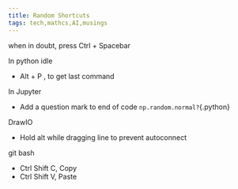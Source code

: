 ```yaml
---
title: Random Shortcuts
tags: tech,mathcs,AI,musings
---
```


when in doubt, press Ctrl + Spacebar  

In python idle  

* Alt + P , to get last command   

In Jupyter

* Add a question mark to end of code `np.random.normal?`{.python}

DrawIO

* Hold alt while dragging line to prevent autoconnect

git bash

* Ctrl Shift C,  Copy
* Ctrl Shift V, Paste